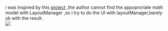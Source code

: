 i was inspired by this [project](https://github.com/xmuSistone/android-pile-layout) ,the author cannot find the appoproriate math model with LayoutManager ,so i try to do the UI with layoutManager,barely ok with the result.</br>
<img src="static/art.gif"/>
